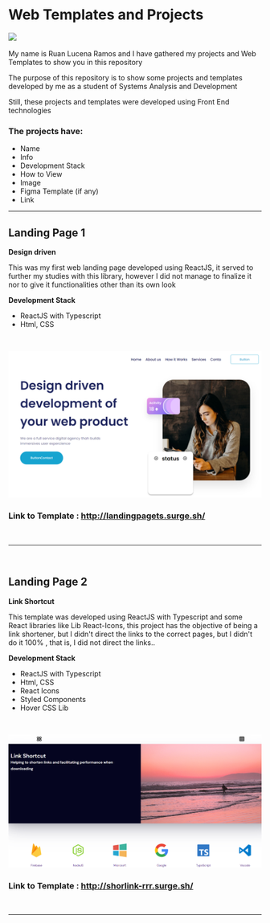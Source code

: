 # Web Templates and Projects 

![](https://images8.alphacoders.com/115/1156488.png)

My name is Ruan Lucena Ramos and I have gathered my projects and Web Templates to show you in this repository

The purpose of this repository is to show some projects and templates developed by me as a student of Systems Analysis and Development

Still, these projects and templates were developed using Front End technologies


### **The projects have**:
- Name
- Info
- Development Stack
- How to View
- Image
- Figma Template (if any)
- Link


---

## Landing Page 1

**Design driven**

This was my first web landing page developed using ReactJS, it served to further my studies with this library, however I did not manage to finalize it nor to give it functionalities other than its own look

**Development Stack**
- ReactJS with Typescript
- Html, CSS

<br>

![](./images_templates/Design%20driven.png)

### Link to Template :  http://landingpagets.surge.sh/

<br>

---

<br>

## Landing Page 2

**Link Shortcut**

This template was developed using ReactJS with Typescript and some React libraries like Lib React-Icons, this project has the objective of being a link shortener, but I didn't direct the links to the correct pages, but I didn't do it 100% , that is, I did not direct the links..

**Development Stack**
- ReactJS with Typescript
- Html, CSS
- React Icons
- Styled Components
- Hover CSS Lib

<br>

![](./images_templates/Link%20Shortcut.png)

### Link to Template :  http://shorlink-rrr.surge.sh/

<br>

---

<br>

















